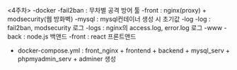 <4주차>
-docker
  -fail2ban : 무차별 공격 방어 툴
  -front : nginx(proxy) + modsecurity(웹 방화벽)
  -mysql : mysql컨테이너 생성 시 초기값
-log
  -log : fail2ban, modsecurity 로그
  -logs : nginx의 access.log, error.log 로그
-www
  -back : node.js 백앤드
  -front : react 프론트앤드

* docker-compose.yml : front_nginx + frontend + backend + mysql_serv + phpmyadmin_serv + adminer 생성